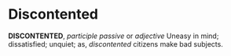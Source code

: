 # Discontented

**DISCONTENTED**, _participle passive_ or _adjective_ Uneasy in mind; dissatisfied; unquiet; as, _discontented_ citizens make bad subjects.